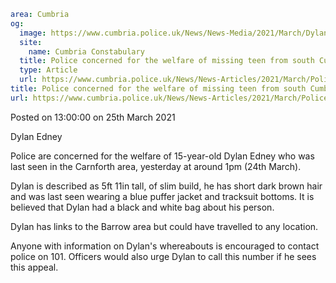 ```yaml
area: Cumbria
og:
  image: https://www.cumbria.police.uk/News/News-Media/2021/March/Dylan-Edneyjpg.jpg
  site:
    name: Cumbria Constabulary
  title: Police concerned for the welfare of missing teen from south Cumbria
  type: Article
  url: https://www.cumbria.police.uk/News/News-Articles/2021/March/Police-concerned-for-the-welfare-of-missing-teen-from-south-Cumbria.aspx
title: Police concerned for the welfare of missing teen from south Cumbria
url: https://www.cumbria.police.uk/News/News-Articles/2021/March/Police-concerned-for-the-welfare-of-missing-teen-from-south-Cumbria.aspx
```

Posted on 13:00:00 on 25th March 2021

Dylan Edney

Police are concerned for the welfare of 15-year-old Dylan Edney who was last seen in the Carnforth area, yesterday at around 1pm (24th March).

Dylan is described as 5ft 11in tall, of slim build, he has short dark brown hair and was last seen wearing a blue puffer jacket and tracksuit bottoms. It is believed that Dylan had a black and white bag about his person.

Dylan has links to the Barrow area but could have travelled to any location.

Anyone with information on Dylan's whereabouts is encouraged to contact police on 101. Officers would also urge Dylan to call this number if he sees this appeal.
